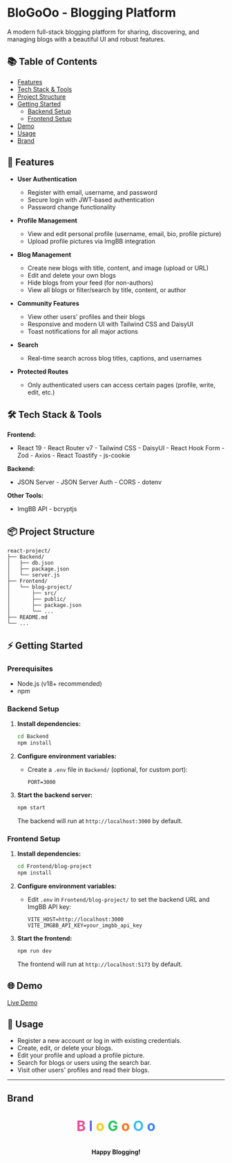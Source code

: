 # BloGoOo - Blogging Platform

A modern full-stack blogging platform for sharing, discovering, and managing blogs with a beautiful UI and robust features.

<!-- Table of Contents -->

## 📚 Table of Contents

- [Features](#-features)
- [Tech Stack & Tools](#-tech-stack--tools)
- [Project Structure](#-project-structure)
- [Getting Started](#-getting-started)
  - [Backend Setup](#backend-setup)
  - [Frontend Setup](#frontend-setup)
- [Demo](#-demo)
- [Usage](#-usage)
- [Brand](#brand)

## 🚀 Features

- **User Authentication**

  - Register with email, username, and password
  - Secure login with JWT-based authentication
  - Password change functionality

- **Profile Management**

  - View and edit personal profile (username, email, bio, profile picture)
  - Upload profile pictures via ImgBB integration

- **Blog Management**

  - Create new blogs with title, content, and image (upload or URL)
  - Edit and delete your own blogs
  - Hide blogs from your feed (for non-authors)
  - View all blogs or filter/search by title, content, or author

- **Community Features**

  - View other users' profiles and their blogs
  - Responsive and modern UI with Tailwind CSS and DaisyUI
  - Toast notifications for all major actions

- **Search**

  - Real-time search across blog titles, captions, and usernames

- **Protected Routes**
  - Only authenticated users can access certain pages (profile, write, edit, etc.)

## 🛠️ Tech Stack & Tools

**Frontend:**

- React 19 - React Router v7 - Tailwind CSS - DaisyUI - React Hook Form - Zod - Axios - React Toastify - js-cookie

**Backend:**

- JSON Server - JSON Server Auth - CORS - dotenv

**Other Tools:**

- ImgBB API - bcryptjs

## 📦 Project Structure

```
react-project/
├── Backend/
│   ├── db.json
│   ├── package.json
│   └── server.js
├── Frontend/
│   └── blog-project/
│       ├── src/
│       ├── public/
│       ├── package.json
│       └── ...
├── README.md
└── ...
```

## ⚡ Getting Started

### Prerequisites

- Node.js (v18+ recommended)
- npm

### Backend Setup

1. **Install dependencies:**

   ```bash
   cd Backend
   npm install
   ```

2. **Configure environment variables:**

   - Create a `.env` file in `Backend/` (optional, for custom port):
     ```
     PORT=3000
     ```

3. **Start the backend server:**
   ```bash
   npm start
   ```
   The backend will run at `http://localhost:3000` by default.

### Frontend Setup

1. **Install dependencies:**

   ```bash
   cd Frontend/blog-project
   npm install
   ```

2. **Configure environment variables:**

   - Edit `.env` in `Frontend/blog-project/` to set the backend URL and ImgBB API key:
     ```
     VITE_HOST=http://localhost:3000
     VITE_IMGBB_API_KEY=your_imgbb_api_key
     ```

3. **Start the frontend:**
   ```bash
   npm run dev
   ```
   The frontend will run at `http://localhost:5173` by default.

## 🌐 Demo

[Live Demo](https://drive.google.com/file/d/1tNLOW1DQa98GY3rh-Td2mM0tjhQ6mJit/view?usp=drive_link) <!-- Replace with your actual demo link -->

## 📝 Usage

- Register a new account or log in with existing credentials.
- Create, edit, or delete your blogs.
- Edit your profile and upload a profile picture.
- Search for blogs or users using the search bar.
- Visit other users' profiles and read their blogs.

---

## Brand

<!-- Brand styling using HTML for color -->
<p align="center" style="font-size:2rem; font-weight:bold;">
  <span style="color:#ec4899;">B</span>
  <span style="color:#6366f1;">l</span>
  <span style="color:#facc15;">o</span>
  <span style="color:#22c55e;">G</span>
  <span style="color:#f97316;">o</span>
  <span style="color:#38bdf8;">O</span>
  <span style="color:#3b82f6;">o</span>
</p>

<p align="center"><b>Happy Blogging!</b></p>
